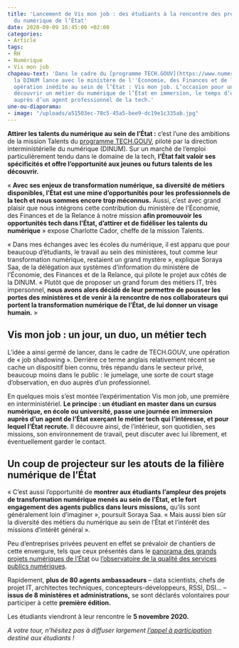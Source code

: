 ```yaml
---
title: 'Lancement de Vis mon job : des étudiants à la rencontre des professionnels
  du numérique de l’État'
date: 2020-09-09 16:45:00 +02:00
categories:
- Article
tags:
- RH
- Numérique
- Vis mon job
chapeau-text: 'Dans le cadre du [programme TECH.GOUV](https://www.numerique.gouv.fr/publications/tech-gouv-strategie-et-feuille-de-route-2019-2021/),
  la DINUM lance avec le ministère de l''Économie, des Finances et de la Relance une
  opération inédite au sein de l’État : Vis mon job. L’occasion pour un étudiant de
  découvrir un métier du numérique de l’État en immersion, le temps d’une journée,
  auprès d’un agent professionnel de la tech.'
une-ou-diaporama:
- image: "/uploads/a51503ec-78c5-45a5-bee9-dc19e1c335ab.jpg"
---
```


**Attirer les talents du numérique au sein de l’État :** c’est l’une des ambitions de la mission Talents du [programme TECH.GOUV](https://www.numerique.gouv.fr/publications/tech-gouv-strategie-et-feuille-de-route-2019-2021/), piloté par la direction interministérielle du numérique (DINUM). Sur un marché de l’emploi particulièrement tendu dans le domaine de la tech, **l’État fait valoir ses spécificités et offre l’opportunité aux jeunes ou futurs talents de les découvrir.**

« **Avec ses enjeux de transformation numérique, sa diversité de métiers disponibles, l’État est une mine d’opportunités pour les professionnels de la tech et nous sommes encore trop méconnus.** Aussi, c’est avec grand plaisir que nous intégrons cette contribution du ministère de l'Économie, des Finances et de la Relance à notre mission **afin promouvoir les opportunités tech dans l’État, d’attirer et de fidéliser les talents du numérique** » expose Charlotte Cador, cheffe de la mission Talents.


« Dans mes échanges avec les écoles du numérique, il est apparu que pour beaucoup d’étudiants, le travail au sein des ministères, tout comme leur transformation numérique, restaient un grand mystère », explique Soraya Saa, de la délégation aux systèmes d’information du ministère de l'Économie, des Finances et de la Relance, qui pilote le projet aux côtés de la DINUM. « Plutôt que de proposer un grand forum des métiers IT, très impersonnel, **nous avons alors décidé de leur permettre de pousser les portes des ministères et de venir à la rencontre de nos collaborateurs qui portent la transformation numérique de l’État, de lui donner un visage humain.** »

## Vis mon job : un jour, un duo, un métier tech

L’idée a ainsi germé de lancer, dans le cadre de TECH.GOUV, une opération de « job shadowing ». Derrière ce terme anglais relativement récent se cache un dispositif bien connu, très répandu dans le secteur privé, beaucoup moins dans le public : le jumelage, une sorte de court stage d’observation, en duo auprès d’un professionnel.

En quelques mois s’est montée l’expérimentation Vis mon job, une première en interministériel. **Le principe : un étudiant en master dans un cursus numérique, en école ou université, passe une journée en immersion auprès d’un agent de l’État exerçant le métier tech qui l’intéresse, et pour lequel l’État recrute.** Il découvre ainsi, de l’intérieur, son quotidien, ses missions, son environnement de travail, peut discuter avec lui librement, et éventuellement garder le contact.

## Un coup de projecteur sur les atouts de la filière numérique de l’État

« C’est aussi l’opportunité de **montrer aux étudiants l’ampleur des projets de transformation numérique menés au sein de l’État, et le fort engagement des agents publics dans leurs missions,** qu’ils sont généralement loin d’imaginer », poursuit Soraya Saa. « Mais aussi bien sûr la diversité des métiers du numérique au sein de l’État et l’intérêt des missions d’intérêt général ».

Peu d’entreprises privées peuvent en effet se prévaloir de chantiers de cette envergure, tels que ceux présentés dans le [panorama des grands projets numériques de l’État](https://www.numerique.gouv.fr/publications/panorama-grands-projets-si/) ou [l’observatoire de la qualité des services publics numériques](https://observatoire.numerique.gouv.fr/).

Rapidement, **plus de 80 agents ambassadeurs** – data scientists, chefs de projet IT, architectes techniques, concepteurs-développeurs, RSSI, DSI… – **issus de 8 ministères et administrations,** se sont déclarés volontaires pour participer à cette **première édition.**

Les étudiants viendront à leur rencontre le **5 novembre 2020.**

*A votre tour, n’hésitez pas à diffuser largement [l’appel à participation](/agenda/vis-mon-job-1-jour-1-duo-1-metier-tech/) destiné aux étudiants !*